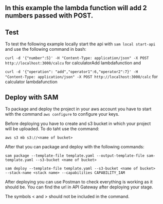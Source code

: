 ## In this example the lambda function will add 2 numbers passed with POST.

## Test

To test the following example locally start the api with `sam local start-api` and use the following command in bash:

```curl -d '{"number":5}' -H "Content-Type: application/json" -X POST http://localhost:3000/calcu``` for calculatorAdd lambdafunction and

```curl -d '{"operation": "add","operator1":6,"operator2":7}' -H "Content-Type: application/json" -X POST http://localhost:3000/calc``` for calculator lambdafunction
## Deploy with SAM

To package and deploy the project in your aws account you have to start with the command `aws configure` to configure your keys.

Before deploying you have to create and s3 bucket in which your project will be uploaded. To do taht use the command:

```aws s3 mb s3://<name of bucket>```

After that you can package and deploy with the following commands:

```sam package --template-file template.yaml --output-template-file sam-template.yaml --s3-bucket <name of bucket>```

```sam deploy --template-file template.yaml --s3-bucket <name of bucket> --stack-name <stack name> --capabilities CAPABILITY_IAM```

After deploying you can use Postman to check everything is working as it should be. You can find the url in API Gateway after deploying your stage.

The symbols < and > should not be included in the command.
